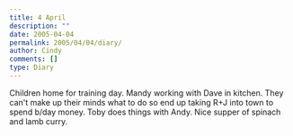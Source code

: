 ```yaml
---
title: 4 April
description: ""
date: 2005-04-04
permalink: 2005/04/04/diary/
author: Cindy
comments: []
type: Diary
---
```


Children home for training day. Mandy working with Dave in kitchen. They can't make up their minds what to do so end up taking R+J into town to spend b/day money. Toby does things with Andy. Nice supper of spinach and lamb curry.
